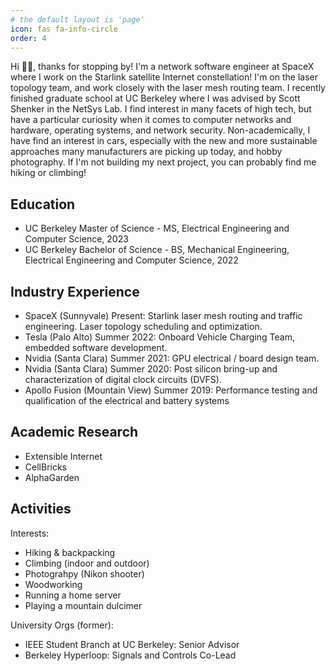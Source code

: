 ```yaml
---
# the default layout is 'page'
icon: fas fa-info-circle
order: 4
---
```


Hi 👋🏽, thanks for stopping by! I'm a network software engineer at SpaceX where I work on the Starlink satellite Internet constellation! I'm on the laser topology team, and work closely with the laser mesh routing team. I recently finished graduate school at UC Berkeley where I was advised by Scott Shenker in the NetSys Lab. I find interest in many facets of high tech, but have a particular curiosity when it comes to computer networks and hardware, operating systems, and network security. Non-academically, I have find an interest in cars, especially with the new and more sustainable approaches many manufacturers are picking up today, and hobby photography. If I'm not building my next project, you can probably find me hiking or climbing!

## Education

- UC Berkeley Master of Science - MS, Electrical Engineering and Computer Science, 2023
- UC Berkeley Bachelor of Science - BS, Mechanical Engineering, Electrical Engineering and Computer Science, 2022

## Industry Experience

- SpaceX (Sunnyvale) Present: Starlink laser mesh routing and traffic engineering. Laser topology scheduling and optimization.
- Tesla (Palo Alto) Summer 2022: Onboard Vehicle Charging Team, embedded software development.
- Nvidia (Santa Clara) Summer 2021: GPU electrical / board design team.
- Nvidia (Santa Clara) Summer 2020: Post silicon bring-up and characterization of digital clock circuits (DVFS).
- Apollo Fusion (Mountain View) Summer 2019: Performance testing and qualification of the electrical and battery systems

## Academic Research

- Extensible Internet
- CellBricks
- AlphaGarden

## Activities

Interests:
- Hiking & backpacking
- Climbing (indoor and outdoor)
- Photograhpy (Nikon shooter)
- Woodworking
- Running a home server
- Playing a mountain dulcimer

University Orgs (former):
- IEEE Student Branch at UC Berkeley: Senior Advisor
- Berkeley Hyperloop: Signals and Controls Co-Lead
